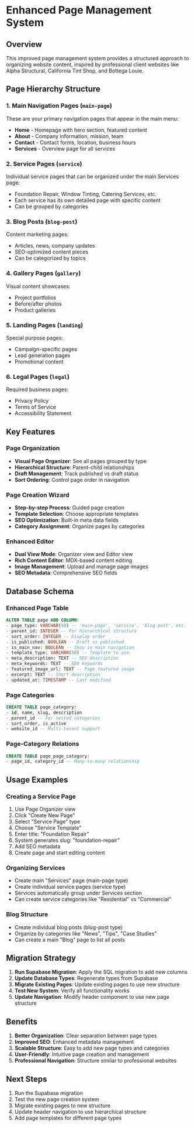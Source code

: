# Enhanced Page Management System

## Overview

This improved page management system provides a structured approach to organizing website content, inspired by professional client websites like Alpha Structural, California Tint Shop, and Bottega Louie.

## Page Hierarchy Structure

### 1. Main Navigation Pages (`main-page`)
These are your primary navigation pages that appear in the main menu:
- **Home** - Homepage with hero section, featured content
- **About** - Company information, mission, team
- **Contact** - Contact forms, location, business hours
- **Services** - Overview page for all services

### 2. Service Pages (`service`)
Individual service pages that can be organized under the main Services page:
- Foundation Repair, Window Tinting, Catering Services, etc.
- Each service has its own detailed page with specific content
- Can be grouped by categories

### 3. Blog Posts (`blog-post`)
Content marketing pages:
- Articles, news, company updates
- SEO-optimized content pieces
- Can be categorized by topics

### 4. Gallery Pages (`gallery`)
Visual content showcases:
- Project portfolios
- Before/after photos
- Product galleries

### 5. Landing Pages (`landing`)
Special purpose pages:
- Campaign-specific pages
- Lead generation pages
- Promotional content

### 6. Legal Pages (`legal`)
Required business pages:
- Privacy Policy
- Terms of Service
- Accessibility Statement

## Key Features

### Page Organization
- **Visual Page Organizer**: See all pages grouped by type
- **Hierarchical Structure**: Parent-child relationships
- **Draft Management**: Track published vs draft status
- **Sort Ordering**: Control page order in navigation

### Page Creation Wizard
- **Step-by-step Process**: Guided page creation
- **Template Selection**: Choose appropriate templates
- **SEO Optimization**: Built-in meta data fields
- **Category Assignment**: Organize pages by categories

### Enhanced Editor
- **Dual View Mode**: Organizer view and Editor view
- **Rich Content Editor**: MDX-based content editing
- **Image Management**: Upload and manage page images
- **SEO Metadata**: Comprehensive SEO fields

## Database Schema

### Enhanced Page Table
```sql
ALTER TABLE page ADD COLUMN:
- page_type: VARCHAR(50) -- 'main-page', 'service', 'blog-post', etc.
- parent_id: INTEGER -- For hierarchical structure
- sort_order: INTEGER -- Display order
- is_published: BOOLEAN -- Draft vs published
- is_main_nav: BOOLEAN -- Show in main navigation
- template_type: VARCHAR(50) -- Template to use
- meta_description: TEXT -- SEO description
- meta_keywords: TEXT -- SEO keywords
- featured_image_url: TEXT -- Page featured image
- excerpt: TEXT -- Short description
- updated_at: TIMESTAMP -- Last modified
```

### Page Categories
```sql
CREATE TABLE page_category:
- id, name, slug, description
- parent_id -- For nested categories
- sort_order, is_active
- website_id -- Multi-tenant support
```

### Page-Category Relations
```sql
CREATE TABLE page_page_category:
- page_id, category_id -- Many-to-many relationship
```

## Usage Examples

### Creating a Service Page
1. Use Page Organizer view
2. Click "Create New Page"
3. Select "Service Page" type
4. Choose "Service Template"
5. Enter title: "Foundation Repair"
6. System generates slug: "foundation-repair"
7. Add SEO metadata
8. Create page and start editing content

### Organizing Services
- Create main "Services" page (main-page type)
- Create individual service pages (service type)
- Services automatically group under Services section
- Can create service categories like "Residential" vs "Commercial"

### Blog Structure
- Create individual blog posts (blog-post type)
- Organize by categories like "News", "Tips", "Case Studies"
- Can create a main "Blog" page to list all posts

## Migration Strategy

1. **Run Supabase Migration**: Apply the SQL migration to add new columns
2. **Update Database Types**: Regenerate types from Supabase
3. **Migrate Existing Pages**: Update existing pages to use new structure
4. **Test New System**: Verify all functionality works
5. **Update Navigation**: Modify header component to use new page structure

## Benefits

1. **Better Organization**: Clear separation between page types
2. **Improved SEO**: Enhanced metadata management
3. **Scalable Structure**: Easy to add new page types and categories
4. **User-Friendly**: Intuitive page creation and management
5. **Professional Navigation**: Structure similar to professional websites

## Next Steps

1. Run the Supabase migration
2. Test the new page creation system
3. Migrate existing pages to new structure
4. Update header navigation to use hierarchical structure
5. Add page templates for different page types
